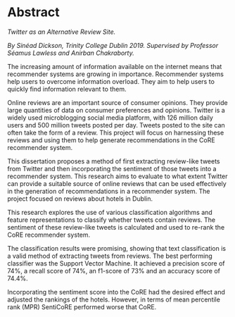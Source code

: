 # Abstract

*Twitter as an Alternative Review Site.* 

*By Sinéad Dickson, Trinity College Dublin 2019.*
*Supervised by Professor Séamus Lawless and Anirban Chakraborty.*

The increasing amount of information available on the internet means that recommender systems are growing in importance. Recommender systems help users to overcome information overload. They aim to help users to quickly find information relevant to them.

Online reviews are an important source of consumer opinions. They provide large quantities of data on consumer preferences and opinions. Twitter is a widely used microblogging social media platform, with 126 million daily users and 500 million tweets posted per day. Tweets posted to the site can often take the form of a review. This project will focus on harnessing these reviews and using them to help generate recommendations in the CoRE recommender system.

This dissertation proposes a method of first extracting review-like tweets from Twitter and then incorporating the sentiment of those tweets into a recommender system. This research aims to evaluate to what extent Twitter can provide a suitable source of online reviews that can be used effectively in the generation of recommendations in a recommender system. The project focused on reviews about hotels in Dublin.

This research explores the use of various classification algorithms and feature representations to classify whether tweets contain reviews. The sentiment of these review-like tweets is calculated and used to re-rank the CoRE recommender system.

The classification results were promising, showing that text classification is a valid method of extracting tweets from reviews. The best performing classifier was the Support Vector Machine. It achieved a precision score of 74\%, a recall score of 74\%, an f1-score of 73\% and an accuracy score of 74.4\%.

Incorporating the sentiment score into the CoRE had the desired effect and adjusted the rankings of the hotels. However, in terms of mean percentile rank (MPR) SentiCoRE performed worse that CoRE. 
